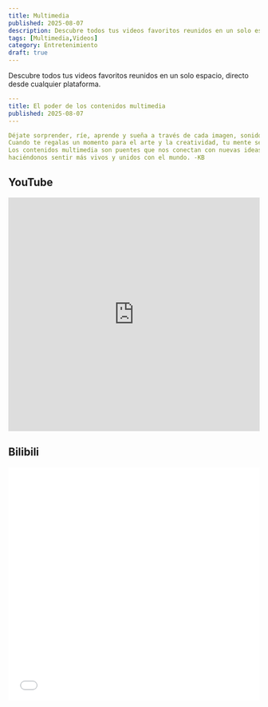 ```yaml
---
title: Multimedia
published: 2025-08-07
description: Descubre todos tus videos favoritos reunidos en un solo espacio, directo desde cualquier plataforma.
tags: [Multimedia,Videos]
category: Entretenimiento
draft: true
---
```


Descubre todos tus videos favoritos reunidos en un solo espacio, directo desde cualquier plataforma.

```yaml
---
title: El poder de los contenidos multimedia
published: 2025-08-07
---

Déjate sorprender, ríe, aprende y sueña a través de cada imagen, sonido o historia.
Cuando te regalas un momento para el arte y la creatividad, tu mente se expande y tu alma sonríe.
Los contenidos multimedia son puentes que nos conectan con nuevas ideas, culturas y emociones,
haciéndonos sentir más vivos y unidos con el mundo. -KB
```

## YouTube

<iframe width="100%" height="468" src="https://www.youtube.com/embed/5gIf0_xpFPI?si=N1WTorLKL0uwLsU_" title="YouTube video player" frameborder="0" allow="accelerometer; autoplay; clipboard-write; encrypted-media; gyroscope; picture-in-picture; web-share" allowfullscreen></iframe>

## Bilibili

<iframe width="100%" height="468" src="//player.bilibili.com/player.html?bvid=BV1fK4y1s7Qf&p=1" scrolling="no" border="0" frameborder="no" framespacing="0" allowfullscreen="true"> </iframe>
